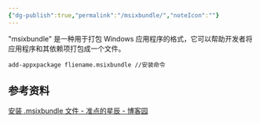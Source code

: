 ```yaml
---
{"dg-publish":true,"permalink":"/msixbundle/","noteIcon":""}
---
```


"msixbundle" 是一种用于打包 Windows 应用程序的格式，它可以帮助开发者将应用程序和其依赖项打包成一个文件。
```
add-appxpackage fliename.msixbundle //安装命令
```




## 参考资料
[安装 .msixbundle 文件 - 准点的星辰 - 博客园](https://www.cnblogs.com/last-diary/p/16282118.html)